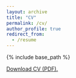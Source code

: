 ```yaml
---
layout: archive
title: "CV"
permalink: /cv/
author_profile: true
redirect_from:
  - /resume
---
```


{% include base_path %}

[Download CV (PDF).](https://murivan.github.io/files/MauroCV.pdf)
